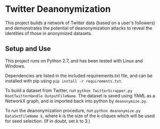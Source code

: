 # Twitter Deanonymization

This project builds a network of Twitter data (based on a user's followers) and
demonstrates the potential of deanonymization attacks to reveal the identities
of those in anonymized datasets.

## Setup and Use

This project runs on Python 2.7, and has been tested with Linux and Windows.

Dependencies are listed in the included requirements.txt file, and can be
installed with pip using `pip install -r requirements.txt`.

To build a dataset from Twitter, run
`python TwitterScrapper.py RootTwitterHandle OutputFileName`. The dataset is
saved using YAML as a NetworkX graph, and is imported back into python by
`deanonymize.py`.

To run the deanonymization procedure, run
`python deanonymize.py DataSetFileName k`, where k is the size of the k-cliques
which will be used for seed selection. (If in doubt, set k to 3.)
